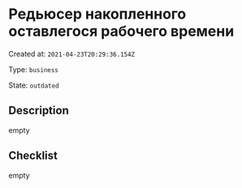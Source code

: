 # Редьюсер накопленного оставлегося рабочего времени

Created at: `2021-04-23T20:29:36.154Z`

Type: `business`

State: `outdated`

## Description
empty

## Checklist
empty
